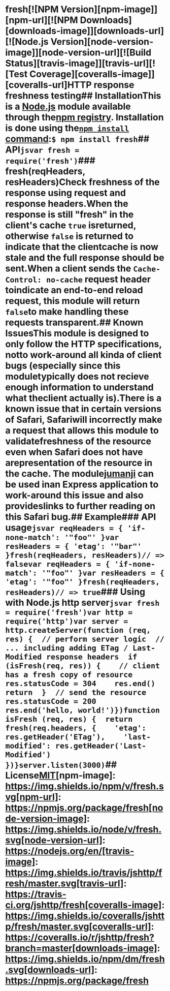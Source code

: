# fresh[![NPM Version][npm-image]][npm-url][![NPM Downloads][downloads-image]][downloads-url][![Node.js Version][node-version-image]][node-version-url][![Build Status][travis-image]][travis-url][![Test Coverage][coveralls-image]][coveralls-url]HTTP response freshness testing## InstallationThis is a [Node.js](https://nodejs.org/en/) module available through the[npm registry](https://www.npmjs.com/). Installation is done using the[`npm install` command](https://docs.npmjs.com/getting-started/installing-npm-packages-locally):```$ npm install fresh```## API<!-- eslint-disable no-unused-vars -->```jsvar fresh = require('fresh')```### fresh(reqHeaders, resHeaders)Check freshness of the response using request and response headers.When the response is still "fresh" in the client's cache `true` isreturned, otherwise `false` is returned to indicate that the clientcache is now stale and the full response should be sent.When a client sends the `Cache-Control: no-cache` request header toindicate an end-to-end reload request, this module will return `false`to make handling these requests transparent.## Known IssuesThis module is designed to only follow the HTTP specifications, notto work-around all kinda of client bugs (especially since this moduletypically does not recieve enough information to understand what theclient actually is).There is a known issue that in certain versions of Safari, Safariwill incorrectly make a request that allows this module to validatefreshness of the resource even when Safari does not have arepresentation of the resource in the cache. The module[jumanji](https://www.npmjs.com/package/jumanji) can be used inan Express application to work-around this issue and also provideslinks to further reading on this Safari bug.## Example### API usage<!-- eslint-disable no-redeclare, no-undef -->```jsvar reqHeaders = { 'if-none-match': '"foo"' }var resHeaders = { 'etag': '"bar"' }fresh(reqHeaders, resHeaders)// => falsevar reqHeaders = { 'if-none-match': '"foo"' }var resHeaders = { 'etag': '"foo"' }fresh(reqHeaders, resHeaders)// => true```### Using with Node.js http server```jsvar fresh = require('fresh')var http = require('http')var server = http.createServer(function (req, res) {  // perform server logic  // ... including adding ETag / Last-Modified response headers  if (isFresh(req, res)) {    // client has a fresh copy of resource    res.statusCode = 304    res.end()    return  }  // send the resource  res.statusCode = 200  res.end('hello, world!')})function isFresh (req, res) {  return fresh(req.headers, {    'etag': res.getHeader('ETag'),    'last-modified': res.getHeader('Last-Modified')  })}server.listen(3000)```## License[MIT](LICENSE)[npm-image]: https://img.shields.io/npm/v/fresh.svg[npm-url]: https://npmjs.org/package/fresh[node-version-image]: https://img.shields.io/node/v/fresh.svg[node-version-url]: https://nodejs.org/en/[travis-image]: https://img.shields.io/travis/jshttp/fresh/master.svg[travis-url]: https://travis-ci.org/jshttp/fresh[coveralls-image]: https://img.shields.io/coveralls/jshttp/fresh/master.svg[coveralls-url]: https://coveralls.io/r/jshttp/fresh?branch=master[downloads-image]: https://img.shields.io/npm/dm/fresh.svg[downloads-url]: https://npmjs.org/package/fresh